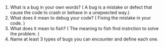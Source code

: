 1. What is a bug in your own words? ( A bug is a mistake or defect that cause the code to crash or behave in a unepxected way.) 
2. What does it mean to debug your code? ( Fixing the mistake in your code. ) 
3. What does it mean to fish? ( The meaning to fish find instrction to solve the problem. )
4. Name at least 3 types of bugs you can encounter and define each one. 